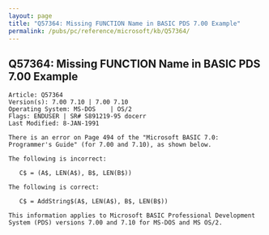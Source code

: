 ```yaml
---
layout: page
title: "Q57364: Missing FUNCTION Name in BASIC PDS 7.00 Example"
permalink: /pubs/pc/reference/microsoft/kb/Q57364/
---
```


## Q57364: Missing FUNCTION Name in BASIC PDS 7.00 Example

	Article: Q57364
	Version(s): 7.00 7.10 | 7.00 7.10
	Operating System: MS-DOS    | OS/2
	Flags: ENDUSER | SR# S891219-95 docerr
	Last Modified: 8-JAN-1991
	
	There is an error on Page 494 of the "Microsoft BASIC 7.0:
	Programmer's Guide" (for 7.00 and 7.10), as shown below.
	
	The following is incorrect:
	
	   C$ = (A$, LEN(A$), B$, LEN(B$))
	
	The following is correct:
	
	   C$ = AddString$(A$, LEN(A$), B$, LEN(B$))
	
	This information applies to Microsoft BASIC Professional Development
	System (PDS) versions 7.00 and 7.10 for MS-DOS and MS OS/2.
